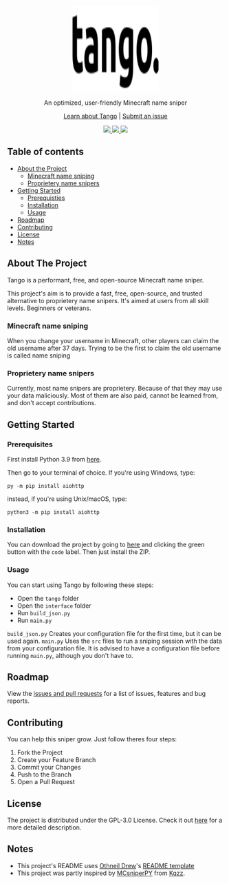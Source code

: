 <p align="center">
  <a href="https://github.com/Miestrode/tango">
    <img src="images/tango_full_logo.png" width="200" height="200">
  </a>
</p>

<p align="center">
  An optimized, user-friendly Minecraft name sniper
</p>

<p align="center">
<a href="https://github.com/Miestrode/tango/blob/main/README.md">Learn about Tango</a> | <a href="https://github.com/Miestrode/tango/issues">Submit an issue</a>
</p>

<p align="center">
  <a href="https://github.com/Miestrode/tango/graphs/contributors">
    <img src="https://img.shields.io/github/contributors/Miestrode/tango.svg?style=for-the-badge" style="max-width:100%;">
  </a>

  <a href="https://github.com/Miestrode/tango/issues">
    <img src="https://img.shields.io/github/issues/Miestrode/tango.svg?style=for-the-badge" style="max-width:100%;">
  </a>

  <a href="https://www.python.org">
    <img src="https://img.shields.io/badge/Made%20with-Python-1f425f.svg?style=for-the-badge" style="max-width:100%;">
  </a>
</p>

## Table of contents
* [About the Project](#about-the-project)
  * [Minecraft name sniping](#minecraft-name-sniping)
  * [Proprietery name snipers](#proprietery-name-snipers)
* [Getting Started](#getting-started)
  * [Prerequisties](#prerequisties)
  * [Installation](#installation)
  * [Usage](#usage)
* [Roadmap](#roadmap)
* [Contributing](#contributing)
* [License](#license)
* [Notes](#notes)

## About The Project
Tango is a performant, free, and open-source Minecraft name sniper.

This project's aim is to provide a fast, free, open-source, and trusted alternative to proprietery name snipers. It's aimed at users from all skill levels. Beginners or veterans.

### Minecraft name sniping
When you change your username in Minecraft, other players can claim the old username after 37 days. Trying to be the first to claim the old username is called name sniping
### Proprietery name snipers
Currently, most name snipers are proprietery. Because of that they may use your data maliciously.
Most of them are also paid, cannot be learned from, and don't accept contributions.

## Getting Started
### Prerequisites

First install Python 3.9 from [here](https://www.python.org/downloads/release/python-395).

Then go to your terminal of choice.
If you're using Windows, type:
```
py -m pip install aiohttp
```

instead, if you're using Unix/macOS, type:
```
python3 -m pip install aiohttp
```

### Installation
You can download the project by going to [here](https://github.com/Miestrode/tango) and clicking the green button with the `code` label.
Then just install the ZIP.

### Usage
You can start using Tango by following these steps:
* Open the `tango` folder
* Open the `interface` folder
* Run `build_json.py`
* Run `main.py`

`build_json.py` Creates your configuration file for the first time, but it can be used again.
`main.py` Uses the `src` files to run a sniping session with the data from your configuration file.
It is advised to have a configuration file before running `main.py`, although you don't have to.

## Roadmap
View the [issues and pull requests](https://github.com/Miestrode/tango/issues) for a list of issues, features and bug reports.

## Contributing
You can help this sniper grow. Just follow theres four steps:

1. Fork the Project
2. Create your Feature Branch
3. Commit your Changes
4. Push to the Branch
5. Open a Pull Request

## License
The project is distributed under the GPL-3.0 License. Check it out [here](https://github.com/Miestrode/tango/blob/main/LICENSE) for a more detailed description.

## Notes
* This project's README uses [Othneil Drew](https://github.com/othneildrew)'s [README template](https://github.com/othneildrew/Best-README-Template)
* This project was partly inspired by [MCsniperPY](https://github.com/MCsniperPY/MCsniperPY) from [Kqzz](https://github.com/Kqzz).

